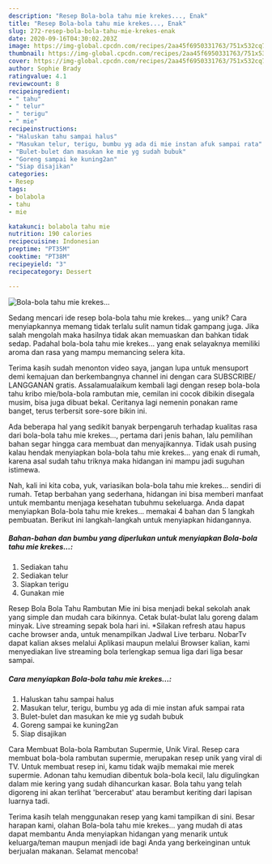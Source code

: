 ```yaml
---
description: "Resep Bola-bola tahu mie krekes..., Enak"
title: "Resep Bola-bola tahu mie krekes..., Enak"
slug: 272-resep-bola-bola-tahu-mie-krekes-enak
date: 2020-09-16T04:30:02.203Z
image: https://img-global.cpcdn.com/recipes/2aa45f6950331763/751x532cq70/bola-bola-tahu-mie-krekes-foto-resep-utama.jpg
thumbnail: https://img-global.cpcdn.com/recipes/2aa45f6950331763/751x532cq70/bola-bola-tahu-mie-krekes-foto-resep-utama.jpg
cover: https://img-global.cpcdn.com/recipes/2aa45f6950331763/751x532cq70/bola-bola-tahu-mie-krekes-foto-resep-utama.jpg
author: Sophie Brady
ratingvalue: 4.1
reviewcount: 8
recipeingredient:
- " tahu"
- " telur"
- " terigu"
- " mie"
recipeinstructions:
- "Haluskan tahu sampai halus"
- "Masukan telur, terigu, bumbu yg ada di mie instan afuk sampai rata"
- "Bulet-bulet dan masukan ke mie yg sudah bubuk"
- "Goreng sampai ke kuning2an"
- "Siap disajikan"
categories:
- Resep
tags:
- bolabola
- tahu
- mie

katakunci: bolabola tahu mie 
nutrition: 190 calories
recipecuisine: Indonesian
preptime: "PT35M"
cooktime: "PT38M"
recipeyield: "3"
recipecategory: Dessert

---
```



![Bola-bola tahu mie krekes...](https://img-global.cpcdn.com/recipes/2aa45f6950331763/751x532cq70/bola-bola-tahu-mie-krekes-foto-resep-utama.jpg)

Sedang mencari ide resep bola-bola tahu mie krekes... yang unik? Cara menyiapkannya memang tidak terlalu sulit namun tidak gampang juga. Jika salah mengolah maka hasilnya tidak akan memuaskan dan bahkan tidak sedap. Padahal bola-bola tahu mie krekes... yang enak selayaknya memiliki aroma dan rasa yang mampu memancing selera kita.

Terima kasih sudah menonton video saya, jangan lupa untuk mensuport demi kemajuan dan berkembangnya channel ini dengan cara SUBSCRIBE/ LANGGANAN gratis. Assalamualaikum kembali lagi dengan resep bola-bola tahu kribo mie/bola-bola rambutan mie, cemilan ini cocok dibikin disegala musim, bisa juga dibuat bekal. Ceritanya lagi nemenin ponakan rame banget, terus terbersit sore-sore bikin ini.

Ada beberapa hal yang sedikit banyak berpengaruh terhadap kualitas rasa dari bola-bola tahu mie krekes..., pertama dari jenis bahan, lalu pemilihan bahan segar hingga cara membuat dan menyajikannya. Tidak usah pusing kalau hendak menyiapkan bola-bola tahu mie krekes... yang enak di rumah, karena asal sudah tahu triknya maka hidangan ini mampu jadi suguhan istimewa.


Nah, kali ini kita coba, yuk, variasikan bola-bola tahu mie krekes... sendiri di rumah. Tetap berbahan yang sederhana, hidangan ini bisa memberi manfaat untuk membantu menjaga kesehatan tubuhmu sekeluarga. Anda dapat menyiapkan Bola-bola tahu mie krekes... memakai 4 bahan dan 5 langkah pembuatan. Berikut ini langkah-langkah untuk menyiapkan hidangannya.

<!--inarticleads1-->

##### Bahan-bahan dan bumbu yang diperlukan untuk menyiapkan Bola-bola tahu mie krekes...:

1. Sediakan  tahu
1. Sediakan  telur
1. Siapkan  terigu
1. Gunakan  mie


Resep Bola Bola Tahu Rambutan Mie ini bisa menjadi bekal sekolah anak yang simple dan mudah cara bikinnya. Cetak bulat-bulat lalu goreng dalam minyak. Live streaming sepak bola hari ini. *Silakan refresh atau hapus cache browser anda, untuk menampilkan Jadwal Live terbaru. NobarTv dapat kalian akses melalui Aplikasi maupun melalui Browser kalian, kami menyediakan live streaming bola terlengkap semua liga dari liga besar sampai. 

<!--inarticleads2-->

##### Cara menyiapkan Bola-bola tahu mie krekes...:

1. Haluskan tahu sampai halus
1. Masukan telur, terigu, bumbu yg ada di mie instan afuk sampai rata
1. Bulet-bulet dan masukan ke mie yg sudah bubuk
1. Goreng sampai ke kuning2an
1. Siap disajikan


Cara Membuat Bola-bola Rambutan Supermie, Unik Viral. Resep cara membuat bola-bola rambutan supermie, merupakan resep unik yang viral di TV. Untuk membuat resep ini, kamu tidak wajib memakai mie merek supermie. Adonan tahu kemudian dibentuk bola-bola kecil, lalu digulingkan dalam mie kering yang sudah dihancurkan kasar. Bola tahu yang telah digoreng ini akan terlihat &#39;bercerabut&#39; atau berambut keriting dari lapisan luarnya tadi. 

Terima kasih telah menggunakan resep yang kami tampilkan di sini. Besar harapan kami, olahan Bola-bola tahu mie krekes... yang mudah di atas dapat membantu Anda menyiapkan hidangan yang menarik untuk keluarga/teman maupun menjadi ide bagi Anda yang berkeinginan untuk berjualan makanan. Selamat mencoba!
